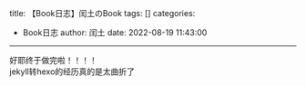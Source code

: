 title: 【Book日志】闰土のBook
tags: []
categories:
  - Book日志
author: 闰土
date: 2022-08-19 11:43:00
---
好耶终于做完啦！！！！    
jekyll转hexo的经历真的是太曲折了
